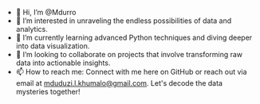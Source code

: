 - 👋 Hi, I’m @Mdurro 
- 👀 I’m interested in unraveling the endless possibilities of data and analytics.
- 🌱 I’m currently learning advanced Python techniques and diving deeper into data visualization.
- 💞️ I’m looking to collaborate on projects that involve transforming raw data into actionable insights.
- 📫 How to reach me: Connect with me here on GitHub or reach out via email at mduduzi.l.khumalo@gmail.com. Let's decode the data mysteries together!

<!---
Mdurro/Mdurro is a ✨ special ✨ repository because its `README.md` (this file) appears on your GitHub profile.
You can click the Preview link to take a look at your changes.
--->
